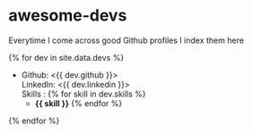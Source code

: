 
# awesome-devs
Everytime I come across good Github profiles I index them here

{% for dev in site.data.devs %}
- Github: <{{ dev.github }}>   
  LinkedIn: <{{ dev.linkedin }}>  
  Skills :
  {% for skill in dev.skills %}
  - **{{ skill }}**
  {% endfor %}

{% endfor %}


